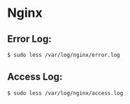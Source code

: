 # Nginx
## Error Log: 
```bash
$ sudo less /var/log/nginx/error.log
```

## Access Log: 
```bash
$ sudo less /var/log/nginx/access.log
```
